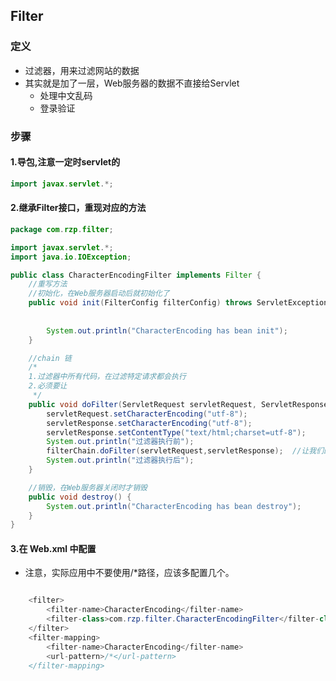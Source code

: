## Filter

### 定义

* 过滤器，用来过滤网站的数据
* 其实就是加了一层，Web服务器的数据不直接给Servlet
  * 处理中文乱码
  * 登录验证

### 步骤

#### 1.导包,注意一定时servlet的

```java
import javax.servlet.*;
```

#### 2.继承Filter接口，重现对应的方法

```java
package com.rzp.filter;

import javax.servlet.*;
import java.io.IOException;

public class CharacterEncodingFilter implements Filter {
    //重写方法
    //初始化，在Web服务器启动后就初始化了
    public void init(FilterConfig filterConfig) throws ServletException {
        
        
        System.out.println("CharacterEncoding has bean init");
    }

    //chain 链
    /*
    1.过滤器中所有代码，在过滤特定请求都会执行
    2.必须要让
     */
    public void doFilter(ServletRequest servletRequest, ServletResponse servletResponse, FilterChain filterChain) throws IOException, ServletException {
        servletRequest.setCharacterEncoding("utf-8");
        servletResponse.setCharacterEncoding("utf-8");
        servletResponse.setContentType("text/html;charset=utf-8");
        System.out.println("过滤器执行前");
        filterChain.doFilter(servletRequest,servletResponse);  //让我们的请求继续走，如果不写，程序到这就停止了
        System.out.println("过滤器执行后");
    }

    //销毁，在Web服务器关闭时才销毁
    public void destroy() {
        System.out.println("CharacterEncoding has bean destroy");
    }
}

```

#### 3.在 Web.xml 中配置

* 注意，实际应用中不要使用/*路径，应该多配置几个。

```java

    <filter>
        <filter-name>CharacterEncoding</filter-name>
        <filter-class>com.rzp.filter.CharacterEncodingFilter</filter-class>
    </filter>
    <filter-mapping>
        <filter-name>CharacterEncoding</filter-name>
        <url-pattern>/*</url-pattern>
    </filter-mapping>


```

